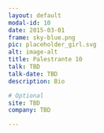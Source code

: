 ```yaml
---
layout: default
modal-id: 10
date: 2015-03-01
frame: sky-blue.png
pic: placeholder_girl.svg
alt: image-alt
title: Palestrante 10
talk: TBD
talk-date: TBD
description: Bio

# Optional
site: TBD
company: TBD

---
```

